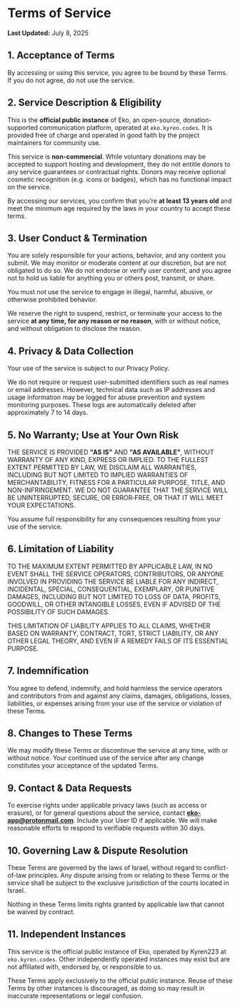 # Terms of Service

**Last Updated:** July 8, 2025

## 1. Acceptance of Terms

By accessing or using this service, you agree to be bound by these Terms. If you do not agree, do not use the service.

## 2. Service Description & Eligibility

This is the **official public instance** of Eko, an open-source, donation-supported communication platform, operated at `eko.kyren.codes`. It is provided free of charge and operated in good faith by the project maintainers for community use.

This service is **non-commercial**. While voluntary donations may be accepted to support hosting and development, they do not entitle donors to any service guarantees or contractual rights. Donors may receive optional cosmetic recognition (e.g. icons or badges), which has no functional impact on the service.

By accessing our services, you confirm that you’re **at least 13 years old** and meet the minimum age required by the laws in your country to accept these terms.

## 3. User Conduct & Termination

You are solely responsible for your actions, behavior, and any content you submit. We may monitor or moderate content at our discretion, but are not obligated to do so. We do not endorse or verify user content, and you agree not to hold us liable for anything you or others post, transmit, or share.

You must not use the service to engage in illegal, harmful, abusive, or otherwise prohibited behavior.

We reserve the right to suspend, restrict, or terminate your access to the service **at any time, for any reason or no reason**, with or without notice, and without obligation to disclose the reason.

## 4. Privacy & Data Collection

Your use of the service is subject to our Privacy Policy.

We do not require or request user-submitted identifiers such as real names or email addresses. However, technical data such as IP addresses and usage information may be logged for abuse prevention and system monitoring purposes. These logs are automatically deleted after approximately 7 to 14 days.

## 5. No Warranty; Use at Your Own Risk

THE SERVICE IS PROVIDED **"AS IS"** AND **"AS AVAILABLE"**, WITHOUT WARRANTY OF ANY KIND, EXPRESS OR IMPLIED.
TO THE FULLEST EXTENT PERMITTED BY LAW, WE DISCLAIM ALL WARRANTIES, INCLUDING BUT NOT LIMITED TO IMPLIED WARRANTIES OF MERCHANTABILITY, FITNESS FOR A PARTICULAR PURPOSE, TITLE, AND NON-INFRINGEMENT.
WE DO NOT GUARANTEE THAT THE SERVICE WILL BE UNINTERRUPTED, SECURE, OR ERROR‑FREE, OR THAT IT WILL MEET YOUR EXPECTATIONS.

You assume full responsibility for any consequences resulting from your use of the service.

## 6. Limitation of Liability

TO THE MAXIMUM EXTENT PERMITTED BY APPLICABLE LAW, IN NO EVENT SHALL THE SERVICE OPERATORS, CONTRIBUTORS, OR ANYONE INVOLVED IN PROVIDING THE SERVICE BE LIABLE FOR ANY INDIRECT, INCIDENTAL, SPECIAL, CONSEQUENTIAL, EXEMPLARY, OR PUNITIVE DAMAGES, INCLUDING BUT NOT LIMITED TO LOSS OF DATA, PROFITS, GOODWILL, OR OTHER INTANGIBLE LOSSES, EVEN IF ADVISED OF THE POSSIBILITY OF SUCH DAMAGES.

THIS LIMITATION OF LIABILITY APPLIES TO ALL CLAIMS, WHETHER BASED ON WARRANTY, CONTRACT, TORT, STRICT LIABILITY, OR ANY OTHER LEGAL THEORY, AND EVEN IF A REMEDY FAILS OF ITS ESSENTIAL PURPOSE.

## 7. Indemnification

You agree to defend, indemnify, and hold harmless the service operators and contributors from and against any claims, damages, obligations, losses, liabilities, or expenses arising from your use of the service or violation of these Terms.

## 8. Changes to These Terms

We may modify these Terms or discontinue the service at any time, with or without notice. Your continued use of the service after any change constitutes your acceptance of the updated Terms.

## 9. Contact & Data Requests

To exercise rights under applicable privacy laws (such as access or erasure), or for general questions about the service, contact **eko-app@protonmail.com**.
Include your User ID if applicable. We will make reasonable efforts to respond to verifiable requests within 30 days.

## 10. Governing Law & Dispute Resolution

These Terms are governed by the laws of Israel, without regard to conflict-of-law principles. Any dispute arising from or relating to these Terms or the service shall be subject to the exclusive jurisdiction of the courts located in Israel.

Nothing in these Terms limits rights granted by applicable law that cannot be waived by contract.

## 11. Independent Instances

This service is the official public instance of Eko, operated by Kyren223 at `eko.kyren.codes`. Other independently operated instances may exist but are not affiliated with, endorsed by, or responsible to us.

These Terms apply exclusively to the official public instance. Reuse of these Terms by other instances is discouraged, as doing so may result in inaccurate representations or legal confusion.
